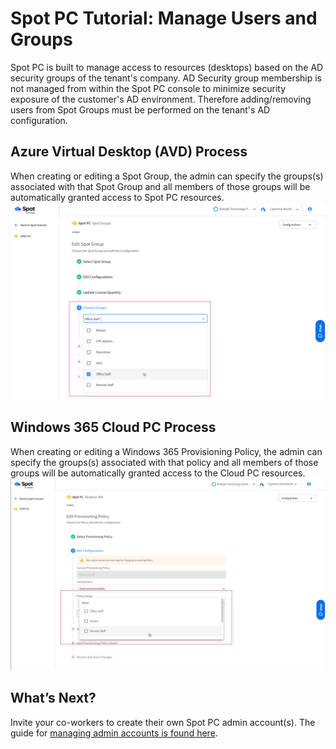 # Spot PC Tutorial: Manage Users and Groups

Spot PC is built to manage access to resources (desktops) based on the AD security groups of the tenant's company. AD Security group membership is not managed from within the Spot PC console to minimize security exposure of the customer's AD environment. Therefore adding/removing users from Spot Groups must be performed on the tenant's AD configuration.

## Azure Virtual Desktop (AVD) Process

When creating or editing a Spot Group, the admin can specify the groups(s) associated with that Spot Group and all members of those groups will be automatically granted access to Spot PC resources.
<br><a href="https://docs.spot.io/spot-pc/_media/tutorials-manage-users-and-groups-01.png" target="_blank"><img src="/spot-pc/_media/tutorials-manage-users-and-groups-01.png" alt="Click to Enlarge" width="1000"> </a>

## Windows 365 Cloud PC Process

When creating or editing a Windows 365 Provisioning Policy, the admin can specify the groups(s) associated with that policy and all members of those groups will be automatically granted access to the Cloud PC resources.
<br><a href="https://docs.spot.io/spot-pc/_media/tutorials-manage-users-and-groups-02.png" target="_blank"><img src="/spot-pc/_media/tutorials-manage-users-and-groups-02.png" alt="Click to Enlarge" width="1000"> </a>

## What’s Next?

Invite your co-workers to create their own Spot PC admin account(s). The guide for [managing admin accounts is found here](spot-pc/tutorials/manage-admins).

